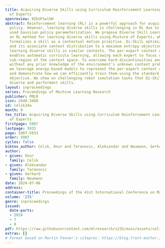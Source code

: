 ```yaml
---
title: Acquiring Diverse Skills using Curriculum Reinforcement Learning with Mixture
  of Experts
openreview: 9ZkUFSwlUH
abstract: Reinforcement learning (RL) is a powerful approach for acquiring a good-performing
  policy. However, learning diverse skills is challenging in RL due to the commonly
  used Gaussian policy parameterization. We propose Diverse Skill Learning (Di-SkilL),
  an RL method for learning diverse skills using Mixture of Experts, where each expert
  formalizes a skill as a contextual motion primitive. Di-SkilL optimizes each expert
  and its associate context distribution to a maximum entropy objective that incentivizes
  learning diverse skills in similar contexts. The per-expert context distribution
  enables automatic curricula learning, allowing each expert to focus on its best-performing
  sub-region of the context space. To overcome hard discontinuities and multi-modalities
  without any prior knowledge of the environment’s unknown context probability space,
  we leverage energy-based models to represent the per-expert context distributions
  and demonstrate how we can efficiently train them using the standard policy gradient
  objective. We show on challenging robot simulation tasks that Di-SkilL can learn
  diverse and performant skills.
layout: inproceedings
series: Proceedings of Machine Learning Research
publisher: PMLR
issn: 2640-3498
id: celik24a
month: 0
tex_title: Acquiring Diverse Skills using Curriculum Reinforcement Learning with Mixture
  of Experts
firstpage: 5907
lastpage: 5933
page: 5907-5933
order: 5907
cycles: false
bibtex_author: Celik, Onur and Taranovic, Aleksandar and Neumann, Gerhard
author:
- given: Onur
  family: Celik
- given: Aleksandar
  family: Taranovic
- given: Gerhard
  family: Neumann
date: 2024-07-08
address:
container-title: Proceedings of the 41st International Conference on Machine Learning
volume: '235'
genre: inproceedings
issued:
  date-parts:
  - 2024
  - 7
  - 8
pdf: https://raw.githubusercontent.com/mlresearch/v235/main/assets/celik24a/celik24a.pdf
extras: []
# Format based on Martin Fenner's citeproc: https://blog.front-matter.io/posts/citeproc-yaml-for-bibliographies/
---
```

